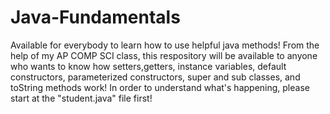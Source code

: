 # Java-Fundamentals
Available for everybody to learn how to use helpful java methods!
From the help of my AP COMP SCI class, this respository will be available to anyone who wants to know how setters,getters, instance variables, default constructors, parameterized constructors, super and sub classes, and toString methods work!
In order to understand what's happening, please start at the "student.java" file first!
